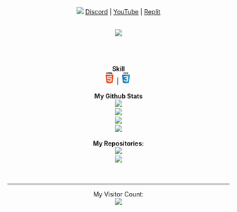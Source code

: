 <p align='center'>
  <img src="https://readme-typing-svg.herokuapp.com?color=%2336BCF7&lines=Hello!;I'm+NightFox;HTML+%2F+CSS+Dev;%3CRepeat+The+Text%3E">
  <a href="https://discord.gg/77xMs6WyS2">Discord</a> |
  <a href="https://www.youtube.com/channel/UC0eAf-f0ZWr75E_WTBGYu4w">YouTube</a> |
  <a href="https://replit.com/@breadomatic">Replit</a>
</p>

<p align="center"><br>
  <a href="https://github.com/breadomaticc">
    <img src="https://discord.c99.nl/widget/theme-1/904150349139554324.png"/>
     </a>
</p>

<br><br>
<p align="center">
	<b>Skill</b>
	<br>
	<code><img height="25" src="https://raw.githubusercontent.com/github/explore/80688e429a7d4ef2fca1e82350fe8e3517d3494d/topics/html/html.png"></code>&nbsp;|
	<code><img height="25" src="https://raw.githubusercontent.com/github/explore/80688e429a7d4ef2fca1e82350fe8e3517d3494d/topics/css/css.png"></code>&nbsp;
	<br><br>
	<b>My Github Stats</b><br>
    	<img src="https://github-readme-streak-stats.herokuapp.com/?user=susbread&theme=dark&hide_border=true">
	<br>
	<img src="https://github-readme-stats.vercel.app/api?username=susbread&include_all_commits=true&show_icons=true&hide_border=true&hide_title=true&count_private=true&theme=dark">
	<br>
	<img src="https://github-readme-stats.vercel.app/api/top-langs/?username=susbread&layout=compact&count_private=true&langs_count=8&hide_border=true&theme=dark">
	<br>
	<img src="https://activity-graph.herokuapp.com/graph?username=susbread">
</p>

<p align="center">
	<b>My Repositories:</b>
	<br>
	<img src="
https://gh-card.dev/repos/susbread/susbread.github.io.svg?fullname=
">
	<br>
	<img src="https://gh-card.dev/repos/susbread/binjaisavior.svg?fullname=">
</p>

<p>&nbsp;</p>    

---  

<p align="center"> 
  My Visitor Count:<br>
  <img src="https://profile-counter.glitch.me/susbread/count.svg" />
</p>
